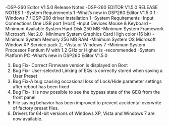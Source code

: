 -DSP-260 Editor V1.5.0 Release Notes
-DSP-260 EDITOR V1.5.0 RELEASE NOTES 1
-System Requirements 1
-What’s new in DSP260 Editor V1.5.0 1
-Windows 7 / DSP-260 driver installation 1
-System Requirements
-Input Connections One USB port (Host)
-Input Devices Mouse & Keyboard
-Minimum Available System Hard Disk 250 MB
-Minimum System Framework Microsoft .Net 2.0
-Minimum System Graphics Card High color (16 bit)
-Minimum System Memory 256 MB RAM
-Minimum System OS Microsoft Window XP Service pack 2,
-Vista or Windows 7
-Minimum System Processor Pentium IV with 1.2 GHz or Higher is
-recommended
-System Platform PC
-What’s new in DSP260 Editor V1.5.0
1. Bug Fix- Correct Firmware version is displayed on Boot
2. Bug Fix- User-selected Linking of EQs is correctly stored when saving a User Preset
3. Bug Fix-A bug causing occasional loss of Lock/Hide parameter settings after reboot
has been fixed
4. Bug Fix- It is now possible to see the bypass state of the GEQ from the front panel
5. File saving behavior has been improved to prevent accidental overwrite of factory
preset files.
6. Drivers for 64-bit versions of Windows XP, Vista and Windows 7 are now available. 